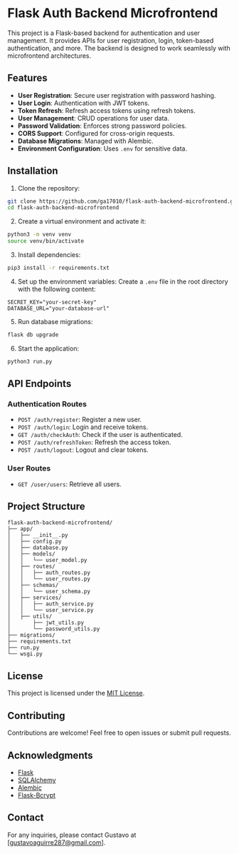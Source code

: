 # Flask Auth Backend Microfrontend

This project is a Flask-based backend for authentication and user management. It provides APIs for user registration, login, token-based authentication, and more. The backend is designed to work seamlessly with microfrontend architectures.

## Features

- **User Registration**: Secure user registration with password hashing.
- **User Login**: Authentication with JWT tokens.
- **Token Refresh**: Refresh access tokens using refresh tokens.
- **User Management**: CRUD operations for user data.
- **Password Validation**: Enforces strong password policies.
- **CORS Support**: Configured for cross-origin requests.
- **Database Migrations**: Managed with Alembic.
- **Environment Configuration**: Uses `.env` for sensitive data.

## Installation

1. Clone the repository:
  ```bash
  git clone https://github.com/ga17010/flask-auth-backend-microfrontend.git
  cd flask-auth-backend-microfrontend
  ```

2. Create a virtual environment and activate it:
  ```bash
  python3 -m venv venv
  source venv/bin/activate
  ```

3. Install dependencies:
  ```bash
  pip3 install -r requirements.txt
  ```

4. Set up the environment variables:
  Create a `.env` file in the root directory with the following content:
  ```env
  SECRET_KEY="your-secret-key"
  DATABASE_URL="your-database-url"
  ```

5. Run database migrations:
  ```bash
  flask db upgrade
  ```

6. Start the application:
  ```bash
  python3 run.py
  ```

## API Endpoints

### Authentication Routes
- `POST /auth/register`: Register a new user.
- `POST /auth/login`: Login and receive tokens.
- `GET /auth/checkAuth`: Check if the user is authenticated.
- `POST /auth/refreshToken`: Refresh the access token.
- `POST /auth/logout`: Logout and clear tokens.

### User Routes
- `GET /user/users`: Retrieve all users.

## Project Structure

```
flask-auth-backend-microfrontend/
├── app/
│   ├── __init__.py
│   ├── config.py
│   ├── database.py
│   ├── models/
│   │   └── user_model.py
│   ├── routes/
│   │   ├── auth_routes.py
│   │   └── user_routes.py
│   ├── schemas/
│   │   └── user_schema.py
│   ├── services/
│   │   ├── auth_service.py
│   │   └── user_service.py
│   ├── utils/
│       ├── jwt_utils.py
│       └── password_utils.py
├── migrations/
├── requirements.txt
├── run.py
└── wsgi.py
```

## License

This project is licensed under the [MIT License](LICENSE).

## Contributing

Contributions are welcome! Feel free to open issues or submit pull requests.

## Acknowledgments

- [Flask](https://flask.palletsprojects.com/)
- [SQLAlchemy](https://www.sqlalchemy.org/)
- [Alembic](https://alembic.sqlalchemy.org/)
- [Flask-Bcrypt](https://flask-bcrypt.readthedocs.io/)

## Contact

For any inquiries, please contact Gustavo at [gustavoaguirre287@gmail.com].  